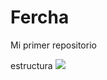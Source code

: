 # Fercha
Mi primer repositorio

estructura 
<img src="https://www.diariodenavarra.es/uploads/2021/02/18/60ae5c9db9f42.jpeg">
